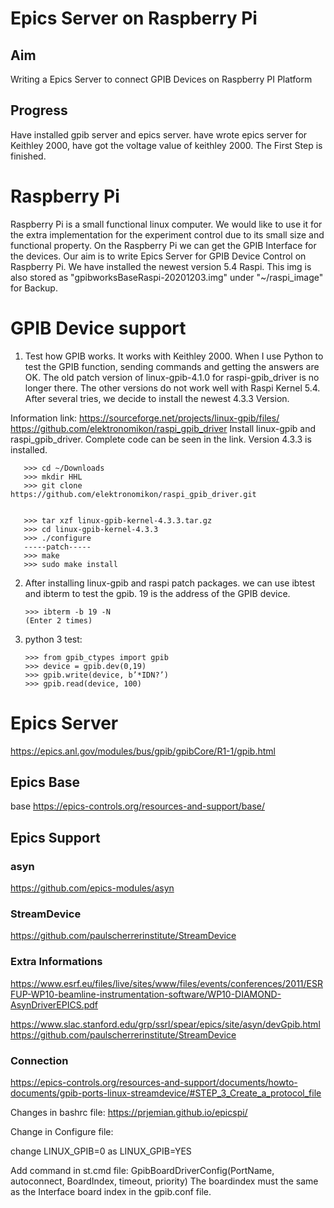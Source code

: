 # Epics Server on Raspberry Pi

## Aim
Writing a Epics Server to connect GPIB Devices on Raspberry PI Platform 
## Progress
Have installed gpib server and epics server.  have wrote epics server for Keithley 2000, have got the voltage value of keithley 2000. The First Step is finished.

# Raspberry Pi
Raspberry Pi is a small functional linux computer. We would like to use it for the extra implementation for the experiment control due to its small size and functional property. On the Raspberry Pi we can get the GPIB Interface for the devices. Our aim is to write Epics Server for GPIB Device Control on Raspberry Pi. We have installed the newest version 5.4 Raspi. This img is also stored as "gpibworksBaseRaspi-20201203.img" under "~/raspi_image" for Backup.
   
# GPIB Device support
1. Test how GPIB works. It works with Keithley 2000. When I use Python to test the GPIB function, sending commands and getting the answers are OK. The old patch version of linux-gpib-4.1.0 for raspi-gpib_driver is no longer there. The other versions do not work well with Raspi Kernel 5.4. After several tries, we decide to install the newest 4.3.3 Version. 

Information link:
https://sourceforge.net/projects/linux-gpib/files/
https://github.com/elektronomikon/raspi_gpib_driver
Install linux-gpib and raspi_gpib_driver. Complete code can be seen in the link. Version 4.3.3 is installed. 
      
       >>> cd ~/Downloads
       >>> mkdir HHL
       >>> git clone https://github.com/elektronomikon/raspi_gpib_driver.git


       >>> tar xzf linux-gpib-kernel-4.3.3.tar.gz
       >>> cd linux-gpib-kernel-4.3.3
       >>> ./configure
       -----patch-----
       >>> make 
       >>> sudo make install
       
2. After installing linux-gpib and raspi patch packages. we can use ibtest and ibterm to test the gpib. 19 is the address of the GPIB device. 
       
       >>> ibterm -b 19 -N
       (Enter 2 times)
       
       
3. python 3 test:

       >>> from gpib_ctypes import gpib
       >>> device = gpib.dev(0,19)
       >>> gpib.write(device, b’*IDN?’)
       >>> gpib.read(device, 100)
      
# Epics Server 

https://epics.anl.gov/modules/bus/gpib/gpibCore/R1-1/gpib.html

## Epics Base 
base <https://epics-controls.org/resources-and-support/base/>

## Epics Support 
### asyn 

<https://github.com/epics-modules/asyn>


### StreamDevice 

https://github.com/paulscherrerinstitute/StreamDevice

### Extra Informations
   https://www.esrf.eu/files/live/sites/www/files/events/conferences/2011/ESRFUP-WP10-beamline-instrumentation-software/WP10-DIAMOND-AsynDriverEPICS.pdf
   
   https://www.slac.stanford.edu/grp/ssrl/spear/epics/site/asyn/devGpib.html
https://github.com/paulscherrerinstitute/StreamDevice
      
### Connection 

https://epics-controls.org/resources-and-support/documents/howto-documents/gpib-ports-linux-streamdevice/#STEP_3_Create_a_protocol_file

Changes in bashrc file: 
https://prjemian.github.io/epicspi/


Change in Configure file:

change LINUX_GPIB=0 as LINUX_GPIB=YES

Add command in st.cmd file: GpibBoardDriverConfig(PortName, autoconnect, BoardIndex, timeout, priority) 
The boardindex must the same as the Interface board index in the gpib.conf file.

